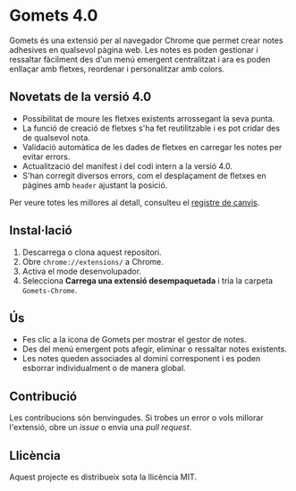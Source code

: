 # Gomets 4.0

Gomets és una extensió per al navegador Chrome que permet crear notes adhesives en qualsevol pàgina web. Les notes es poden gestionar i ressaltar fàcilment des d'un menú emergent centralitzat i ara es poden enllaçar amb fletxes, reordenar i personalitzar amb colors.

## Novetats de la versió 4.0

- Possibilitat de moure les fletxes existents arrossegant la seva punta.
- La funció de creació de fletxes s'ha fet reutilitzable i es pot cridar des de qualsevol nota.
- Validació automàtica de les dades de fletxes en carregar les notes per evitar errors.
- Actualització del manifest i del codi intern a la versió 4.0.
- S'han corregit diversos errors, com el desplaçament de fletxes en pàgines amb `header` ajustant la posició.


Per veure totes les millores al detall, consulteu el [registre de canvis](CHANGELOG.md).

## Instal·lació

1. Descarrega o clona aquest repositori.
2. Obre `chrome://extensions/` a Chrome.
3. Activa el mode desenvolupador.
4. Selecciona **Carrega una extensió desempaquetada** i tria la carpeta `Gomets-Chrome`.

## Ús

- Fes clic a la icona de Gomets per mostrar el gestor de notes.
- Des del menú emergent pots afegir, eliminar o ressaltar notes existents.
- Les notes queden associades al domini corresponent i es poden esborrar individualment o de manera global.

## Contribució

Les contribucions són benvingudes. Si trobes un error o vols millorar l'extensió, obre un *issue* o envia una *pull request*.

## Llicència

Aquest projecte es distribueix sota la llicència MIT.
